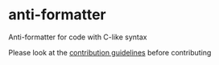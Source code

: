 # anti-formatter

Anti-formatter for code with C-like syntax

Please look at the [contribution guidelines](https://github.com/Renjian-buchai/anti-formatter/blob/naim/src/CONTRIBUTING.md) before contributing
